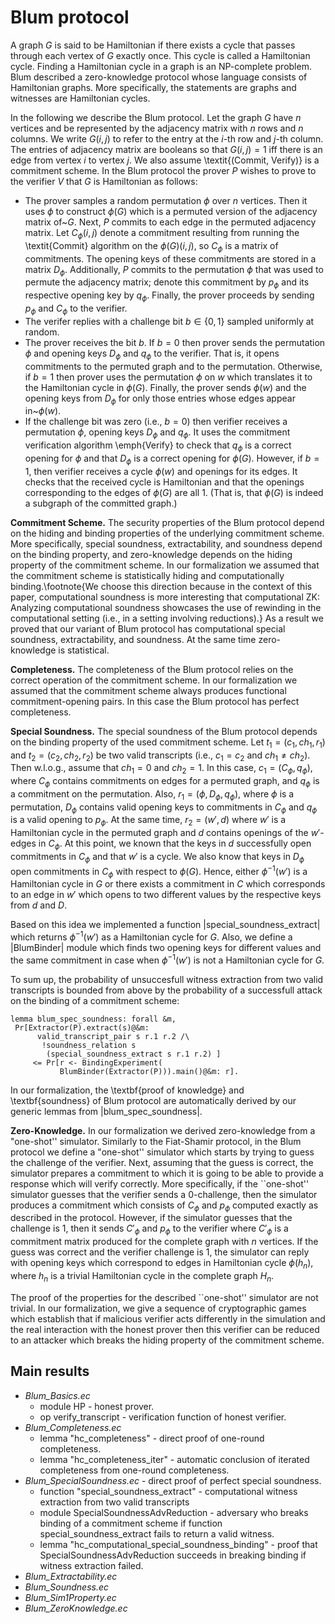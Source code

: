 # Blum protocol

A graph $G$ is said to be Hamiltonian if there exists a cycle that passes through each vertex of $G$ exactly once. This cycle is called a Hamiltonian cycle. Finding a Hamiltonian cycle in a graph is an NP-complete problem. Blum described a zero-knowledge protocol whose language consists of Hamiltonian graphs. More specifically, the statements are graphs and witnesses are Hamiltonian cycles.

In the following we describe the Blum protocol. Let the graph $G$ have $n$ vertices and be represented by the  adjacency matrix with $n$ rows and $n$ columns. We write $G(i,j)$ to refer to the entry at the $i$-th row and $j$-th column. The entries of adjacency matrix are booleans so that $G(i,j) = 1$ iff there is an edge from vertex $i$ to vertex $j$.  We also assume \textit{(Commit, Verify)} is a commitment scheme.  In the Blum protocol the prover $P$ wishes to prove to the verifier $V$ that $G$ is Hamiltonian as follows:


- The prover samples a random permutation $\phi$ over $n$   vertices. Then it uses $\phi$ to construct $\phi(G)$ which is a   permuted version of the adjacency matrix of~$G$. Next, $P$ commits   to each edge in the permuted adjacency matrix.  Let  $C_\phi(i,j)$ denote a commitment resulting from   running the \textit{Commit} algorithm on the $\phi(G)(i,j)$, so $C_\phi$ is a matrix of commitments.   The opening keys of these commitments are  stored in a matrix   $D_\phi$. Additionally, $P$ commits to the permutation $\phi$ that   was used to permute the adjacency matrix; denote this commitment by   $p_\phi$ and its respective opening key by $q_\phi$. Finally, the prover proceeds by sending $p_\phi$ and  $C_\phi$ to the verifier.
- The verifer replies with a challenge bit $b \in \{0,1\}$ sampled uniformly at random.
- The prover receives the bit $b$. If $b = 0$ then prover sends   the permutation $\phi$ and opening keys $D_\phi$ and $q_\phi$ to the   verifier.  That is, it opens commitments to the permuted graph and to the permutation. Otherwise, if $b = 1$ then prover uses the permutation   $\phi$ on $w$ which translates it to the Hamiltonian cycle in   $\phi(G)$. Finally, the prover sends $\phi(w)$ and the opening keys   from $D_\phi$ for only those entries whose edges appear in~$\phi(w)$.
- If the challenge bit was zero (i.e., $b=0$) then verifier   receives a permutation $\phi$, opening keys $D_\phi$ and $q_\phi$.   It uses the commitment verification algorithm \emph{Verify} to check   that $q_\phi$ is a correct opening for $\phi$ and that $D_\phi$ is a correct opening for $\phi(G)$. However, if $b = 1$, then verifier receives a cycle $\phi(w)$ and   openings for its edges. It checks that the received cycle is Hamiltonian and   that the openings corresponding to the edges of $\phi(G)$ are all 1. (That is, that $\phi(G)$ is indeed   a subgraph of the committed graph.)



**Commitment Scheme.** The security properties of the Blum protocol depend on the hiding and binding properties of the underlying commitment scheme. More specifically, special soundness, extractability, and soundness depend on the binding property, and zero-knowledge depends on the hiding property of the commitment scheme.  In our formalization we assumed that the commitment scheme is statistically hiding and computationally binding.\footnote{We choose this direction because in the context of this paper, computational soundness is more interesting that computational ZK: Analyzing computational soundness showcases the use of rewinding in the computational setting (i.e., in a setting involving reductions).} As a result we proved that our variant of Blum protocol has computational special soundness, extractability, and soundness.  At the same time zero-knowledge is statistical.

**Completeness.** The completeness of the Blum protocol relies on the correct operation of the commitment scheme. In our formalization we assumed that the commitment scheme always produces functional commitment-opening pairs. In this case the Blum protocol has perfect completeness.

**Special Soundness.** The special soundness of the Blum protocol depends on the binding property of the used commitment scheme. Let $t_1 = (c_1,ch_1,r_1)$ and $t_2 = (c_2,ch_2,r_2)$ be two valid transcripts (i.e., $c_1 = c_2$ and $ch_1 \neq ch_2$). Then w.l.o.g., assume that $ch_1 = 0$ and $ch_2 = 1$.  In this case, $c_1 = (C_\phi,q_\phi)$, where $C_\phi$ contains commitments on edges for a permuted graph, and $q_\phi$ is a commitment on the permutation.  Also, $r_1 = (\phi,D_\phi,q_\phi)$, where $\phi$ is a permutation, $D_\phi$ contains valid opening keys to commitments in $C_\phi$ and $q_\phi$ is a valid opening to $p_\phi$. At the same time, $r_2 = (w',d)$ where $w'$ is a Hamiltonian cycle in the permuted graph and $d$ contains openings of the $w'$-edges in $C_\phi$.  At this point, we  known that the keys in $d$ successfully open commitments in $C_\phi$ and that $w'$ is a cycle.  We also know that keys in $D_\phi$ open commitments in $C_\phi$ with respect to $\phi(G)$. Hence, either $\phi^{-1}(w')$ is a Hamiltonian cycle in $G$ or there exists a commitment in $C$ which corresponds to an edge in $w'$ which opens to two different values by the respective keys from $d$ and $D$.

Based on this idea we  implemented a function |special_soundness_extract| which returns $\phi^{-1}(w')$ as a Hamiltonian cycle for $G$. Also, we define a |BlumBinder| module which finds two opening keys for different values and the same commitment in case when $\phi^{-1}(w')$ is not a Hamiltonian cycle for $G$.

To sum up, the probability of unsuccesfull witness extraction from two valid transcripts is bounded from above by the probability of a successfull attack on the binding of a commitment scheme:

    lemma blum_spec_soundness: forall &m,
     Pr[Extractor(P).extract(s)@&m:
          valid_transcript_pair s r.1 r.2 /\
           !soundness_relation s
            (special_soundness_extract s r.1 r.2) ]
         <= Pr[r <- BindingExperiment(
               BlumBinder(Extractor(P))).main()@&m: r].


In our formalization, the \textbf{proof of knowledge} and \textbf{soundness} of Blum protocol are automatically derived by our generic lemmas from |blum_spec_soundness|.



**Zero-Knowledge.** In our formalization we derived zero-knowledge from a "one-shot'' simulator. Similarly to the Fiat-Shamir protocol, in the Blum protocol we define a "one-shot'' simulator which starts by trying to guess the challenge of the verifier. Next, assuming that the guess is correct, the simulator prepares a commitment to which it is going to be able to provide a response which will verify correctly.  More specifically, if the ``one-shot'' simulator guesses that the verifier sends a $0$-challenge, then the simulator produces a commitment which consists of $C_\phi$ and $p_\phi$ computed exactly as described in the protocol.  However, if the simulator guesses that the challenge is $1$, then it sends $C'_\phi$ and $p_\phi$ to the verifier where $C'_\phi$ is a commitment matrix produced for the complete graph with $n$ vertices. If the guess was correct and the verifier challenge is $1$, the simulator can reply with opening keys which correspond to edges in Hamiltonian cycle $\phi(h_n)$, where $h_n$ is a trivial Hamiltonian cycle in the complete graph $H_n$.

The proof of the properties for the described ``one-shot'' simulator are not trivial.  In our formalization, we give a sequence of cryptographic games which establish that if malicious verifier acts differently in the simulation and the real interaction with the honest prover then this verifier can be reduced to an  attacker which breaks the hiding property
of the commitment scheme.

## Main results
- *Blum_Basics.ec*
	- module HP - honest prover.
	- op verify_transcript -  verification function of honest verifier.
- *Blum_Completeness.ec* 
	- lemma "hc_completeness" - direct proof of one-round completeness.
	- lemma "hc_completeness_iter" - automatic conclusion of iterated completeness from one-round completeness.
- *Blum_SpecialSoundness.ec* - direct proof of perfect special soundness.
	- function "special_soundness_extract" - computational witness extraction from two valid transcripts
	- module SpecialSoundnessAdvReduction - adversary who breaks binding of a commitment scheme if function special_soundness_extract fails to return a valid witness.
	- lemma "hc_computational_special_soundness_binding"  - proof that SpecialSoundnessAdvReduction succeeds in breaking binding if witness extraction failed.  
- *Blum_Extractability.ec* 
- *Blum_Soundness.ec*
- *Blum_Sim1Property.ec*
- *Blum_ZeroKnowledge.ec* 

